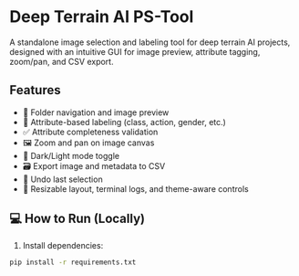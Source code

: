 # Deep Terrain AI PS-Tool

A standalone image selection and labeling tool for deep terrain AI projects, designed with an intuitive GUI for image preview, attribute tagging, zoom/pan, and CSV export. 

## Features

- 📁 Folder navigation and image preview
- 🎯 Attribute-based labeling (class, action, gender, etc.)
- ✅ Attribute completeness validation
- 🖼️ Zoom and pan on image canvas
- 🌙 Dark/Light mode toggle
- 🗃️ Export image and metadata to CSV
- 🧭 Undo last selection
- 🎨 Resizable layout, terminal logs, and theme-aware controls


## 💻 How to Run (Locally)

1. Install dependencies:

```bash
pip install -r requirements.txt
